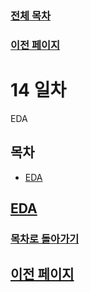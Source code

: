 ### [전체 목차](../../README.md)
### [이전 페이지](../README.md)

# 14 일차

EDA

## 목차

- [EDA](#eda)


## [EDA](#목차)











### [목차로 돌아가기](#목차)
## [이전 페이지](../README.md)

